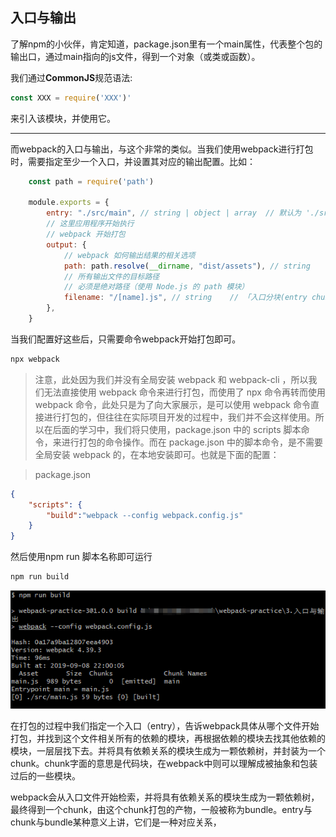 ## 入口与输出
了解npm的小伙伴，肯定知道，package.json里有一个main属性，代表整个包的输出口，通过main指向的js文件，得到一个对象（或类或函数）。

我们通过**CommonJS**规范语法:

```js
const XXX = require('XXX')'
```

来引入该模块，并使用它。

---

而webpack的入口与输出，与这个非常的类似。当我们使用webpack进行打包时，需要指定至少一个入口，并设置其对应的输出配置。比如：

```js
    const path = require('path')

    module.exports = {
        entry: "./src/main", // string | object | array  // 默认为 './src'
        // 这里应用程序开始执行
        // webpack 开始打包
        output: {
            // webpack 如何输出结果的相关选项
            path: path.resolve(__dirname, "dist/assets"), // string
            // 所有输出文件的目标路径
            // 必须是绝对路径（使用 Node.js 的 path 模块）
            filename: "/[name].js", // string    // 「入口分块(entry chunk)」的文件名模板
        },
    }
```

当我们配置好这些后，只需要命令webpack开始打包即可。

```bash
npx webpack
```

> 注意，此处因为我们并没有全局安装 webpack 和 webpack-cli ，所以我们无法直接使用 webpack 命令来进行打包，而使用了 npx 命令再转而使用 webpack 命令，此处只是为了向大家展示，是可以使用 webpack 命令直接进行打包的，但往往在实际项目开发的过程中，我们并不会这样使用。所以在后面的学习中，我们将只使用，package.json 中的 scripts 脚本命令，来进行打包的命令操作。而在 package.json 中的脚本命令，是不需要全局安装 webpack 的，在本地安装即可。也就是下面的配置：

> package.json
```json
{
    "scripts": {
        "build":"webpack --config webpack.config.js"
    }
}
```

然后使用npm run 脚本名称即可运行

```bash
npm run build
```

![build结果](https://github.com/shinn0901/webpack-practice/blob/master/assets/images/03-01.png?raw=true)

在打包的过程中我们指定一个入口（entry），告诉webpack具体从哪个文件开始打包，并找到这个文件相关所有的依赖的模块，再根据依赖的模块去找其他依赖的模块，一层层找下去。并将具有依赖关系的模块生成为一颗依赖树，并封装为一个chunk。chunk字面的意思是代码块，在webpack中则可以理解成被抽象和包装过后的一些模块。

webpack会从入口文件开始检索，并将具有依赖关系的模块生成为一颗依赖树，最终得到一个chunk，由这个chunk打包的产物，一般被称为bundle。entry与chunk与bundle某种意义上讲，它们是一种对应关系，
